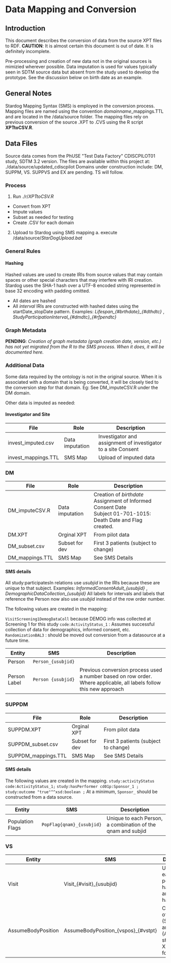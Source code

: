 
# Data Mapping and Conversion
## Introduction
This document describes the conversion of data from the source XPT files to RDF.
**CAUTION**: It is almost certain this document is out of date. It is definitely
incomplete.

Pre-processing and creation of new data not in the original sources is mimizied wherever possible. Data imputation is used for values typically seen in SDTM source data but absent from the study used to develop the prototype. See the discussion below on birth date as an example. 


## General Notes
Stardog Mapping Syntax (SMS) is employed in the conversion process. Mapping files are named
using the convention *domainname*_mappings.TTL and are located in the /data/source
folder. The mapping files rely on previous conversion of the source .XPT to .CVS
using the R script **XPTtoCSV.R**.

## Data Files
Source data comes from the PhUSE "Test Data Factory" CDISCPILOT01 study,
SDTM 3.2 version. The files are available within this project at:  
./data/source/updated_cdiscpilot
Domains under construction include: DM, SUPPM, VS. SUPPVS and EX are pending.
TS will follow.


### Process
1. Run ./r/*XPTtoCSV.R*
  * Convert from XPT
  * Impute values
  * Subset as needed for testing
  * Create .CSV for each domain
2. Upload to Stardog using SMS mapping
  a. execute /data/source/*StarDogUpload.bat*


### General Rules
#### Hashing
Hashed values are used to create IRIs from source values that may contain spaces or other special characters that may interfere with IRI creation. Stardog uses the SHA-1 hash over a UTF-8 encoded string represented in base 32 encoding with padding omitted.

* All dates are hashed
* All *interval* IRIs are constructed with hashed dates using the startDate_stopDate pattern.  Examples: *Lifespan_{#brthdate}_{#dthdtc}* , *StudyParticipationInterval_{#dmdtc}_{#rfpendtc}* 

### Graph Metadata
**PENDING**: 
*Creation of graph metadata (graph creation date, version, etc.) has not yet migrated from the R to the SMS process. When it does, it will be documented here.*


### Additional Data 
Some data required by the ontology is not in the original source. When it is associated with a domain that is being converted, it will be closely tied to the conversion step for that domain. Eg: See DM_imputeCSV.R under the DM domain.

Other data is imputed as needed:

#### Investigator and Site
| File      | Role                     | Description                                  |
| --------- | ------------------------ | ---------------------------------------------|
|invest_imputed.csv | Data imputation | Investigator and assignment of investigator to a site Consent 
|invest_mappings.TTL | SMS Map        | Upload of imputed data |


### DM
| File      | Role                     | Description                                  |
| --------- | ------------------------ | ---------------------------------------------|
|DM_imputeCSV.R | Data imputation | Creation of *birthdate* <br/>Assignment of Informed Consent Date<br/>Subject 01-701-1015: Death Date and Flag created.|
| DM.XPT | Orginal XPT  |  From pilot data |
| DM_subset.csv | Subset for dev  |  First 3 patients (subject to change) |
| DM_mappings.TTL | SMS Map |   See SMS Details |
 

#### SMS details

All study:participatesIn relations use *usubjid* in the IRIs because these are unique to that subject. Examples: *InformedConsentAdult_{usubjid}* , *DemographicDataCollection_{usubjid}*  All labels for intervals and labels that reference the Person now also use *usubjid* instead of the row order number.


The following values are created in the mapping:

 `VisitScreening1DemogDataColl` because DEMOG info was collected at Screening 1 for this study
  `code:ActivityStatus_1` : Assumes successful collection of data for demographics, informed consent, etc.
  `RandomizationBAL3` : should be moved out conversion from a datasource at a future time.


| Entity    | SMS                      | Description                                   |
| --------- | ------------------------ | --------------------------------------------- |
| Person    | `Person_{usubjid}`       | |
| Person Label | `Person {usubjid}`  | Previous conversion process used a number based on row order. Where applicable, all labels follow this new approach |



### SUPPDM

| File      | Role                     | Description                                  |
| --------- | ------------------------ | ---------------------------------------------|
| SUPPDM.XPT | Orginal XPT  |  From pilot data |
| SUPPDM_subset.csv | Subset for dev  |  First 3 patients (subject to change) |
| SUPPDM_mappings.TTL | SMS Map |   See SMS Details |

#### SMS details

The following values are created in the mapping. 
 `study:activityStatus code:ActivityStatus_1;`
 `study:hasPerformer cd01p:Sponsor_1 ;`
 `study:outcome "true"^^xsd:boolean ;`
 At a minimum, `Sponsor_` should be constructed from a data source.


| Entity    | SMS                      | Description                                   |
| --------- | ------------------------ | --------------------------------------------- |
| Population Flags  | `PopFlag{qnam}_{usubjid}`  | Unique to each Person,  a combination of the qnam and subjid |


### VS

| Entity    | SMS                      | Description 
| --------- | ------------------------ | ---------------------------------------------
| Visit     | Visit_{#visit}_{usubjid} | Unique to each visit x person. visit has spaces and must be hashed. 
| AssumeBodyPosition | AssumeBodyPosition_{vspos}_{#vstpt} | Combination of the *vspos* (SUPINE) and *vstpt* (After standing for X, after lying for X) 

